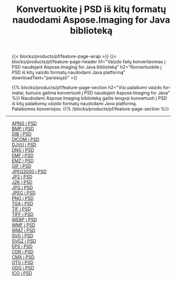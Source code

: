 ﻿---
title: Konvertuokite į PSD iš kitų formatų naudodami Aspose.Imaging for Java biblioteką 
weight: 3920
url: /lt/java/conversion/to/psd 
lang: lt
langdirlevel: 2
locales: zh-hans,ja,it,ru,de,es,fr,nl,id,lt,pl,pt,vi,tr,ko,zh-hant,ar,hi,th,sv,cs,uk,he
description: Naudodami Aspose.Imaging galite konvertuoti į PSD iš kitų formatų naudodami Java
---

{{< blocks/products/pf/feature-page-wrap >}}
{{< blocks/products/pf/feature-page-header h1="Vaizdo failų konvertavimas į PSD naudojant Aspose.Imaging for Java biblioteką" h2="Konvertuokite į PSD iš kitų vaizdo formatų naudodami Java platformą" downloadText="parsisiųsti" >}}


{{% blocks/products/pf/feature-page-section  h2="Visi palaikomi vaizdo formatai, kuriuos galima konvertuoti į PSD naudojant Aspose.Imaging for Java" %}}
Naudodami Aspose.Imaging biblioteką galite lengvai konvertuoti į PSD iš kitų palaikomų vaizdo formatų naudodami Java platformą.
<br/>
Palaikomos konversijos:
{{% /blocks/products/pf/feature-page-section %}}
<div class="container-fluid productfamilypage bg-gray">
    <div class="convertypes bg-gray agp-content section">
        <div class="container">
		<hr style="margin-left:-20px;"/>
		<div class="row other-converters">
		    <div class='col-md-2 other-converter remove-lp remove-rp'><a href="/imaging/lt/java/conversion/apng-to-psd" >APNG į PSD</a></div>
<div class='col-md-2 other-converter remove-lp remove-rp'><a href="/imaging/lt/java/conversion/bmp-to-psd" >BMP į PSD</a></div>
<div class='col-md-2 other-converter remove-lp remove-rp'><a href="/imaging/lt/java/conversion/dib-to-psd" >DIB į PSD</a></div>
<div class='col-md-2 other-converter remove-lp remove-rp'><a href="/imaging/lt/java/conversion/dicom-to-psd" >DICOM į PSD</a></div>
<div class='col-md-2 other-converter remove-lp remove-rp'><a href="/imaging/lt/java/conversion/djvu-to-psd" >DJVU į PSD</a></div>
<div class='col-md-2 other-converter remove-lp remove-rp'><a href="/imaging/lt/java/conversion/dng-to-psd" >DNG į PSD</a></div>
<div class='col-md-2 other-converter remove-lp remove-rp'><a href="/imaging/lt/java/conversion/emf-to-psd" >EMF į PSD</a></div>
<div class='col-md-2 other-converter remove-lp remove-rp'><a href="/imaging/lt/java/conversion/emz-to-psd" >EMZ į PSD</a></div>
<div class='col-md-2 other-converter remove-lp remove-rp'><a href="/imaging/lt/java/conversion/gif-to-psd" >GIF į PSD</a></div>
<div class='col-md-2 other-converter remove-lp remove-rp'><a href="/imaging/lt/java/conversion/jpeg2000-to-psd" >JPEG2000 į PSD</a></div>
<div class='col-md-2 other-converter remove-lp remove-rp'><a href="/imaging/lt/java/conversion/jp2-to-psd" >JP2 į PSD</a></div>
<div class='col-md-2 other-converter remove-lp remove-rp'><a href="/imaging/lt/java/conversion/j2k-to-psd" >J2K į PSD</a></div>
<div class='col-md-2 other-converter remove-lp remove-rp'><a href="/imaging/lt/java/conversion/jpg-to-psd" >JPG į PSD</a></div>
<div class='col-md-2 other-converter remove-lp remove-rp'><a href="/imaging/lt/java/conversion/jpeg-to-psd" >JPEG į PSD</a></div>
<div class='col-md-2 other-converter remove-lp remove-rp'><a href="/imaging/lt/java/conversion/png-to-psd" >PNG į PSD</a></div>
<div class='col-md-2 other-converter remove-lp remove-rp'><a href="/imaging/lt/java/conversion/tga-to-psd" >TGA į PSD</a></div>
<div class='col-md-2 other-converter remove-lp remove-rp'><a href="/imaging/lt/java/conversion/tif-to-psd" >TIF į PSD</a></div>
<div class='col-md-2 other-converter remove-lp remove-rp'><a href="/imaging/lt/java/conversion/tiff-to-psd" >TIFF į PSD</a></div>
<div class='col-md-2 other-converter remove-lp remove-rp'><a href="/imaging/lt/java/conversion/webp-to-psd" >WEBP į PSD</a></div>
<div class='col-md-2 other-converter remove-lp remove-rp'><a href="/imaging/lt/java/conversion/wmf-to-psd" >WMF į PSD</a></div>
<div class='col-md-2 other-converter remove-lp remove-rp'><a href="/imaging/lt/java/conversion/wmz-to-psd" >WMZ į PSD</a></div>
<div class='col-md-2 other-converter remove-lp remove-rp'><a href="/imaging/lt/java/conversion/svg-to-psd" >SVG į PSD</a></div>
<div class='col-md-2 other-converter remove-lp remove-rp'><a href="/imaging/lt/java/conversion/svgz-to-psd" >SVGZ į PSD</a></div>
<div class='col-md-2 other-converter remove-lp remove-rp'><a href="/imaging/lt/java/conversion/eps-to-psd" >EPS į PSD</a></div>
<div class='col-md-2 other-converter remove-lp remove-rp'><a href="/imaging/lt/java/conversion/cdr-to-psd" >CDR į PSD</a></div>
<div class='col-md-2 other-converter remove-lp remove-rp'><a href="/imaging/lt/java/conversion/cmx-to-psd" >CMX į PSD</a></div>
<div class='col-md-2 other-converter remove-lp remove-rp'><a href="/imaging/lt/java/conversion/otg-to-psd" >OTG į PSD</a></div>
<div class='col-md-2 other-converter remove-lp remove-rp'><a href="/imaging/lt/java/conversion/odg-to-psd" >ODG į PSD</a></div>
<div class='col-md-2 other-converter remove-lp remove-rp'><a href="/imaging/lt/java/conversion/ico-to-psd" >ICO į PSD</a></div>
                </div>
        </div>
    </div>
</div>
<br/>

